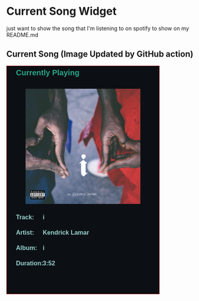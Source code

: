 # Current Song Widget
just want to show the song that I'm listening to on spotify to show on my README.md

## Current Song (Image Updated by GitHub action)
![](songs-pictures/image50.png)

